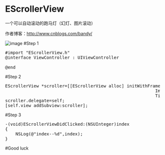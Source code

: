 EScrollerView
=============


一个可以自动滚动的跑马灯（幻灯、图片滚动）

作者博客：http://www.cnblogs.com/bandy/

![image](https://raw.githubusercontent.com/jxd001/EScrollerView/master/Untitled3.gif )
#Step 1

<pre>
#import "EScrollerView.h"
@interface ViewController : UIViewController<EScrollerViewDelegate>

@end
</pre>

#Step 2

<pre>
EScrollerView *scroller=[[EScrollerView alloc] initWithFrameRect:CGRectMake(0, 0, 320, 150)
                                                          ImageArray:[NSArray arrayWithObjects:@"1.jpg",@"2.jpg",@"3.jpg", nil]
                                                          TitleArray:[NSArray arrayWithObjects:@"11",@"22",@"33", nil]];
scroller.delegate=self;
[self.view addSubview:scroller];
</pre>

#Step 3

<pre>
-(void)EScrollerViewDidClicked:(NSUInteger)index
{
    NSLog(@"index--%d",index);
}
</pre>

#Good luck


